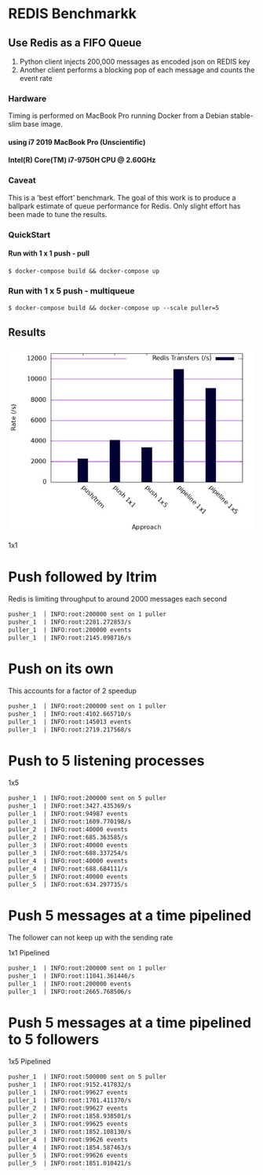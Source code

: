 # REDIS Benchmarkk

## Use Redis as a FIFO Queue

1. Python client injects 200,000 messages as encoded json on REDIS key
2. Another client performs a blocking pop of each message and counts the event rate

### Hardware

Timing is performed on MacBook Pro running Docker from a Debian stable-slim base image.

#### using i7 2019 MacBook Pro (Unscientific)
#### Intel(R) Core(TM) i7-9750H CPU @ 2.60GHz

### Caveat 

This is a 'best effort' benchmark.   The goal of this work is to produce a ballpark estimate of queue performance for Redis.  Only slight effort has been made to tune the results.


### QuickStart 

#### Run with 1 x 1 push - pull

```
$ docker-compose build && docker-compose up
```

### Run with 1 x 5 push - multiqueue 
```
$ docker-compose build && docker-compose up --scale puller=5
```

## Results

![11000/s pipelined](plot/output/redispipeline.jpg)

1x1

# Push followed by ltrim

Redis is limiting throughput to around 2000 messages each second

```
pusher_1  | INFO:root:200000 sent on 1 puller
pusher_1  | INFO:root:2281.272853/s
puller_1  | INFO:root:200000 events
puller_1  | INFO:root:2145.098716/s
```

# Push on its own

This accounts for a factor of 2 speedup
```
pusher_1  | INFO:root:200000 sent on 1 puller
pusher_1  | INFO:root:4102.665710/s
puller_1  | INFO:root:145013 events
puller_1  | INFO:root:2719.217568/s
```

# Push to 5 listening processes
1x5
```
pusher_1  | INFO:root:200000 sent on 5 puller
pusher_1  | INFO:root:3427.435369/s
puller_1  | INFO:root:94987 events
puller_1  | INFO:root:1609.770198/s
puller_2  | INFO:root:40000 events
puller_2  | INFO:root:685.363585/s
puller_3  | INFO:root:40000 events
puller_3  | INFO:root:688.337254/s
puller_4  | INFO:root:40000 events
puller_4  | INFO:root:688.684111/s
puller_5  | INFO:root:40000 events
puller_5  | INFO:root:634.297735/s
```

# Push 5 messages at a time pipelined

The follower can not keep up with the sending rate

1x1 Pipelined
```
pusher_1  | INFO:root:200000 sent on 1 puller
pusher_1  | INFO:root:11041.361446/s
puller_1  | INFO:root:200000 events
puller_1  | INFO:root:2665.768506/s
```

# Push 5 messages at a time pipelined to 5 followers

1x5 Pipelined
```
pusher_1  | INFO:root:500000 sent on 5 puller
pusher_1  | INFO:root:9152.417832/s
puller_1  | INFO:root:99627 events
puller_1  | INFO:root:1701.411370/s
puller_2  | INFO:root:99627 events
puller_2  | INFO:root:1858.938501/s
puller_3  | INFO:root:99625 events
puller_3  | INFO:root:1852.108130/s
puller_4  | INFO:root:99626 events
puller_4  | INFO:root:1854.587463/s
puller_5  | INFO:root:99626 events
puller_5  | INFO:root:1851.010421/s
```

